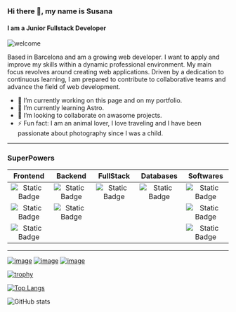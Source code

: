 ### Hi there 👋, my name is Susana
#### I am a Junior Fullstack Developer
![welcome](https://github.com/SusannaBH/SusannaBH/assets/118167587/442a5dca-0a6a-434d-907f-9cb7fbe79b0b)

Based in Barcelona and am a growing web developer. I want to apply and improve my skills within a dynamic professional environment. My main focus revolves around creating web applications. Driven by a dedication to continuous learning, I am prepared to contribute to collaborative teams and advance the field of web development.

- 🔭 I’m currently working on this page and on my portfolio. 
- 🌱 I’m currently learning Astro. 
- 👯 I’m looking to collaborate on awasome projects. 
- ⚡ Fun fact: I am an animal lover, I love traveling and I have been passionate about photography since I was a child. 

____
### SuperPowers

| Frontend    | Backend     | FullStack    | Databases  | Softwares |
| :---: | :---: | :---: | :---: | :---: |
| ![Static Badge](https://img.shields.io/badge/javascript-%23F7DF1E?style=for-the-badge&logo=javascript&logoColor=black&labelColor=%23F7DF1E) | ![Static Badge](https://img.shields.io/badge/Springboot-%236DB33F?style=for-the-badge&logo=spring%20boot&logoColor=white&labelColor=%236DB33F) | ![Static Badge](https://img.shields.io/badge/TypeScript-%233178C6?style=for-the-badge&logo=typescript&logoColor=white) | ![Static Badge](https://img.shields.io/badge/mySQL-%234479A1?style=for-the-badge&logo=mysql&logoColor=black) | ![Static Badge](https://img.shields.io/badge/Git-%23F05032?style=for-the-badge&logo=git&logoColor=white&labelColor=%23F05032) |
| ![Static Badge](https://img.shields.io/badge/React-blue?style=for-the-badge&logo=react&logoColor=white) | ![Static Badge](https://img.shields.io/badge/kotlin-%237F52FF?style=for-the-badge&logo=kotlin&logoColor=white&labelColor=%237F52FF) | | | ![Static Badge](https://img.shields.io/badge/VS_Code-%23007ACC?style=for-the-badge&logo=visual%20studio%20code&logoColor=white&labelColor=%23007ACC) |
|![Static Badge](https://img.shields.io/badge/Styled--Components-%23DB7093?style=for-the-badge&logo=styledcomponents&logoColor=white)|||| ![Static Badge](https://img.shields.io/badge/GitHub-white?style=for-the-badge&logo=github&logoColor=%23181717&labelColor=white) |
  
____

[![image](https://github.com/SusannaBH/SusannaBH/assets/118167587/129611ea-bf0e-4824-8aa4-9da0e11b04a5)](https://github.com/SusannaBH)  [![image](https://github.com/SusannaBH/SusannaBH/assets/118167587/688457da-1f2c-4dc0-b8f9-02d1fe320c3c)](https://www.linkedin.com/in/susana-bergaz-hernandez/)  [![image](https://github.com/SusannaBH/SusannaBH/assets/118167587/6f572920-7059-4e70-a88b-c84c7846afbc)
](https://www.instagram.com/susanna2n/)  

[![trophy](https://github-profile-trophy.vercel.app/?username=SusannaBH)](https://github.com/ryo-ma/github-profile-trophy)

[![Top Langs](https://github-readme-stats.vercel.app/api/top-langs/?username=SusannaBH)](https://github.com/anuraghazra/github-readme-stats)

![GitHub stats](https://github-readme-stats.vercel.app/api?username=SusannaBH&show_icons=true)  


